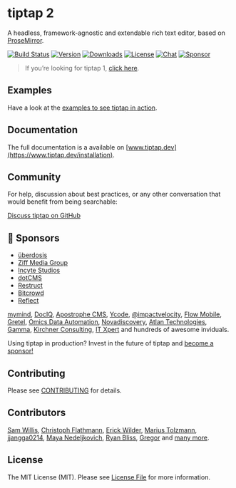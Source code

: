 # tiptap 2
A headless, framework-agnostic and extendable rich text editor, based on [ProseMirror](https://github.com/ProseMirror/prosemirror).

[![Build Status](https://github.com/ueberdosis/tiptap/workflows/build/badge.svg)](https://github.com/ueberdosis/tiptap/actions)
[![Version](https://img.shields.io/npm/v/@tiptap/core.svg?label=version)](https://www.npmjs.com/package/@tiptap/core)
[![Downloads](https://img.shields.io/npm/dm/@tiptap/core.svg)](https://npmcharts.com/compare/@tiptap/core?minimal=true)
[![License](https://img.shields.io/npm/l/@tiptap/core.svg)](https://www.npmjs.com/package/@tiptap/core)
[![Chat](https://img.shields.io/badge/chat-on%20discord-7289da.svg?sanitize=true)](https://discord.gg/WtJ49jGshW)
[![Sponsor](https://img.shields.io/static/v1?label=Sponsor&message=%E2%9D%A4&logo=GitHub)](https://github.com/sponsors/ueberdosis)

> If you’re looking for tiptap 1, [click here](https://github.com/ueberdosis/tiptap/tree/v1).

## Examples
Have a look at the [examples to see tiptap in action](https://www.tiptap.dev/examples).

## Documentation
The full documentation is a available on [www.tiptap.dev](https://www.tiptap.dev/installation).

## Community
For help, discussion about best practices, or any other conversation that would benefit from being searchable:

[Discuss tiptap on GitHub](https://github.com/ueberdosis/tiptap/discussions)

## 💖 Sponsors
* [überdosis](https://ueberdosis.io/)
* [Ziff Media Group](https://ziffmedia.com/)
* [Incyte Studios](https://incytestudios.com/)
* [dotCMS](http://dotcms.com/)
* [Restruct](https://restruct.nl/)
* [Bitcrowd](https://bitcrowd.net/)
* [Reflect](https://reflect.app/)

[mymind](https://mymind.com/),
[DocIQ](https://www.dociq.io/),
[Apostrophe CMS](https://apostrophecms.com/),
[Ycode](https://www.ycode.com/),
[@impactvelocity](https://github.com/impactvelocity),
[Flow Mobile](https://www.flowmobile.app/),
[Gretel](http://www.gretel.co/),
[Omics Data Automation](https://www.omicsautomation.com/),
[Novadiscovery](http://www.novadiscovery.com/),
[Atlan Technologies](https://atlan.com/),
[Gamma](https://gamma.app/),
[Kirchner Consulting](https://kirchnerconsulting.ch/),
[IT Xpert](https://itxpert.ch/) and hundreds of awesome inviduals.

Using tiptap in production? Invest in the future of tiptap and [become a sponsor!](https://github.com/sponsors/ueberdosis)

## Contributing
Please see [CONTRIBUTING](CONTRIBUTING.md) for details.

## Contributors
[Sam Willis](https://github.com/samwillis),
[Christoph Flathmann](https://github.com/Chrissi2812),
[Erick Wilder](https://github.com/erickwilder),
[Marius Tolzmann](https://github.com/mariux),
[jjangga0214](https://github.com/jjangga0214),
[Maya Nedeljkovich](https://github.com/mayacoda),
[Ryan Bliss](https://github.com/ryanbliss),
[Gregor](https://github.com/gambolputty) and [many more](../../contributors).

## License
The MIT License (MIT). Please see [License File](LICENSE.md) for more information.
